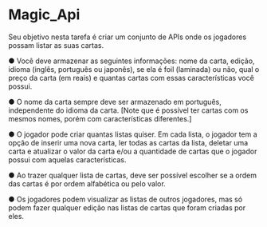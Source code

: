 # Magic_Api

Seu objetivo nesta tarefa é criar um conjunto de APIs onde os jogadores possam listar as suas cartas.

● Você deve armazenar as seguintes informações: nome da carta, edição, idioma (inglês, português ou
japonês), se ela é foil (laminada) ou não, qual o preço da carta (em reais) e quantas cartas com essas
características você possui.

● O nome da carta sempre deve ser armazenado em português, independente do idioma da carta. [Note
que é possível ter cartas com os mesmos nomes, porém com características diferentes.]

● O jogador pode criar quantas listas quiser. Em cada lista, o jogador tem a opção de inserir uma nova
carta, ler todas as cartas da lista, deletar uma carta e atualizar o valor da carta e/ou a quantidade de
cartas que o jogador possui com aquelas características.

● Ao trazer qualquer lista de cartas, deve ser possível escolher se a ordem das cartas é por ordem
alfabética ou pelo valor.

● Os jogadores podem visualizar as listas de outros jogadores, mas só podem fazer qualquer edição nas
listas de cartas que foram criadas por eles.
